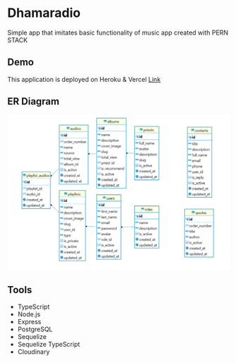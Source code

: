 # Dhamaradio

Simple app that imitates basic functionality of music app created with PERN STACK

## Demo

This application is deployed on Heroku & Vercel
[Link](https://dhmaradio-admin.vercel.app/)

## ER Diagram

!["ER"](./images/er.png)

## Tools

- TypeScript
- Node.js
- Express
- PostgreSQL
- Sequelize
- Sequelize TypeScript
- Cloudinary
